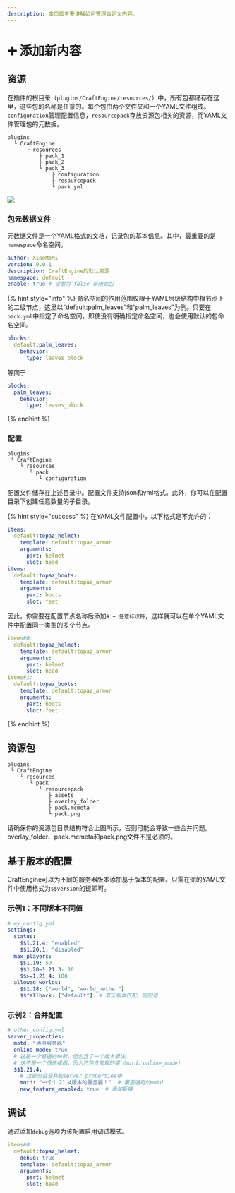 ```yaml
---
description: 本页面主要讲解如何管理自定义内容。
---
```


# ➕️ 添加新内容

## 资源 <a href="#resources" id="resources"></a>

在插件的根目录（`plugins/CraftEngine/resources/`）中，所有包都储存在这里，这些包的名称是任意的。每个包由两个文件夹和一个YAML文件组成。`configuration`管理配置信息，`resourcepack`存放资源包相关的资源，而YAML文件管理包的元数据。

```
plugins
  └ CraftEngine
      └ resources
          ├ pack_1
          ├ pack_2
          └ pack_3
              ├ configuration
              ├ resourcepack
              └ pack.yml
```

![](https://mo-mi.gitbook.io/~gitbook/image?url=https%3A%2F%2Fcontent.gitbook.com%2Fcontent%2FOgvQ1fEJPROp7131PPlK%2Fblobs%2Fk0BUh80VNuR2bSJvfjhO%2Fimage.png\&width=768\&dpr=4\&quality=100\&sign=5412ebbb\&sv=2)

### 包元数据文件 <a href="#pack-meta-file" id="pack-meta-file"></a>

元数据文件是一个YAML格式的文档，记录包的基本信息。其中，最重要的是`namespace`命名空间。

```yaml
author: XiaoMoMi
version: 0.0.1
description: CraftEngine的默认资源
namespace: default
enable: true # 设置为`false`禁用此包 
```

{% hint style="info" %}
命名空间的作用范围仅限于YAML层级结构中根节点下的二级节点，这里以“default:palm\_leaves”和“palm\_leaves”为例。只要在`pack.yml`中指定了命名空间，即使没有明确指定命名空间，也会使用默认的包命名空间。

```yaml
blocks:
  default:palm_leaves:
    behavior:
      type: leaves_block
```

等同于

```yaml
blocks:
  palm_leaves:
    behavior:
      type: leaves_block
```
{% endhint %}

### 配置 <a href="#configuration" id="configuration"></a>

```
plugins
 └ CraftEngine
    └ resources
       └ pack
          └ configuration
```

配置文件储存在上述目录中。配置文件支持json和yml格式。此外，你可以在配置目录下创建任意数量的子目录。

{% hint style="success" %}
在YAML文件配置中，以下格式是不允许的：

```yaml
items:
  default:topaz_helmet:
    template: default:topaz_armor
    arguments:
      part: helmet
      slot: head
items:
  default:topaz_boots:
    template: default:topaz_armor
    arguments:
      part: boots
      slot: feet
```

因此，你需要在配置节点名称后添加`# + 任意标识符`，这样就可以在单个YAML文件中配置同一类型的多个节点。

```yaml
items#0:
  default:topaz_helmet:
    template: default:topaz_armor
    arguments:
      part: helmet
      slot: head
items#1:
  default:topaz_boots:
    template: default:topaz_armor
    arguments:
      part: boots
      slot: feet
```
{% endhint %}

## 资源包

```
plugins
 └ CraftEngine
    └ resources
       └ pack
          └ resourcepack
             ├ assets
             ├ overlay_folder
             ├ pack.mcmeta
             └ pack.png
```

请确保你的资源包目录结构符合上图所示，否则可能会导致一些合并问题。overlay\_folder、pack.mcmeta和pack.png文件不是必须的。

## 基于版本的配置

CraftEngine可以为不同的服务器版本添加基于版本的配置。只需在你的YAML文件中使用格式为`$$version`的键即可。

### 示例1：不同版本不同值

```yaml
# my_config.yml
settings:
  status:
    $$1.21.4: "enabled"
    $$1.20.1: "disabled"
  max_players:
    $$1.19: 50
    $$1.20~1.21.3: 80
    $$>=1.21.4: 100
  allowed_worlds:
    $$1.18: ["world", "world_nether"]
    $$fallback: ["default"]  # 若无版本匹配，则回退
```

### 示例2：合并配置

```yaml
# other_config.yml
server_properties:
  motd: "通用服务器"
  online_mode: true
  # 这是一个普通的映射，但包含了一个版本模块。
  # 这不是一个值选择器，因为它包含常规的键（motd，online_mode）  
  $$1.21.4:
    # 这部分会合并到server_properties中
    motd: "一个1.21.4版本的服务器！"  # 覆盖通用的motd
    new_feature_enabled: true  # 添加新键
```

## 调试

通过添加`debug`选项为该配置启用调试模式。

```yaml
items#0:
  default:topaz_helmet:
    debug: true
    template: default:topaz_armor
    arguments:
      part: helmet
      slot: head
```

